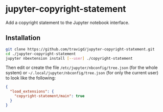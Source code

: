 # jupyter-copyright-statement
Add a copyright statement to the Jupyter notebook interface.

## Installation
```bash
git clone https://github.com/travigd/jupyter-copyright-statement.git
cd ./jupyter-copyright-statement
jupyter nbextension install [--user] ./copyright-statement
```

Then edit or create the file `/etc/jupyter/nbconfig/tree.json` (for the whole system) or `~/.local/jupyter/nbconfig/tree.json` (for only the current user) to look like the following:
```json
{
  "load_extensions": {
    "copyright-statement/main": true
  }
}
